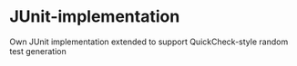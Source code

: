 # JUnit-implementation
Own JUnit implementation extended to support QuickCheck-style random test generation
